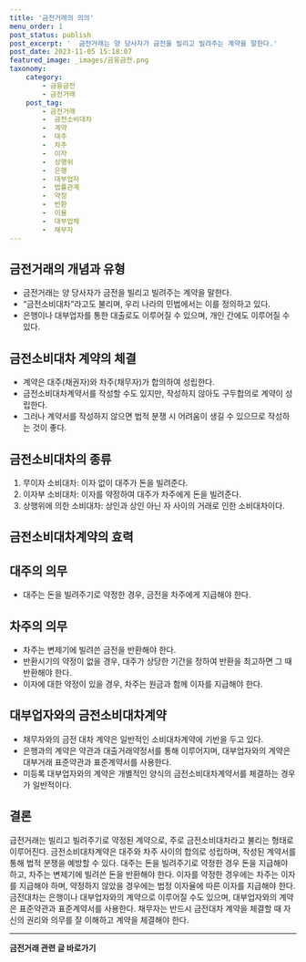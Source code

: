 ```yaml
---
title: '금전거래의 의의'
menu_order: 1
post_status: publish
post_excerpt: '  금전거래는 양 당사자가 금전을 빌리고 빌려주는 계약을 말한다.'
post_date: 2023-11-05 15:18:07
featured_image: _images/금융금전.png
taxonomy:
    category:
        - 금융금전
        - 금전거래
    post_tag:
        - 금전거래
        -  금전소비대차
        -  계약
        -  대주
        -  차주
        -  이자
        -  상행위
        -  은행
        -  대부업자
        -  법률관계
        -  약정
        -  반환
        -  이율
        -  대부업체
        -  채무자
---
```



## 금전거래의 개념과 유형
- 금전거래는 양 당사자가 금전을 빌리고 빌려주는 계약을 말한다.
- “금전소비대차”라고도 불리며, 우리 나라의 민법에서는 이를 정의하고 있다.
- 은행이나 대부업자를 통한 대출로도 이루어질 수 있으며, 개인 간에도 이루어질 수 있다.

## 금전소비대차 계약의 체결
- 계약은 대주(채권자)와 차주(채무자)가 합의하여 성립한다.
- 금전소비대차계약서를 작성할 수도 있지만, 작성하지 않아도 구두합의로 계약이 성립한다.
- 그러나 계약서를 작성하지 않으면 법적 분쟁 시 어려움이 생길 수 있으므로 작성하는 것이 좋다.

## 금전소비대차의 종류
1. 무이자 소비대차: 이자 없이 대주가 돈을 빌려준다.
2. 이자부 소비대차: 이자를 약정하여 대주가 차주에게 돈을 빌려준다.
3. 상행위에 의한 소비대차: 상인과 상인 아닌 자 사이의 거래로 인한 소비대차이다.

## 금전소비대차계약의 효력

## 대주의 의무
- 대주는 돈을 빌려주기로 약정한 경우, 금전을 차주에게 지급해야 한다.

## 차주의 의무
- 차주는 변제기에 빌려쓴 금전을 반환해야 한다.
- 반환시기의 약정이 없을 경우, 대주가 상당한 기간을 정하여 반환을 최고하면 그 때 반환해야 한다.
- 이자에 대한 약정이 있을 경우, 차주는 원금과 함께 이자를 지급해야 한다.

## 대부업자와의 금전소비대차계약
- 채무자와의 금전 대차 계약은 일반적인 소비대차계약에 기반을 두고 있다.
- 은행과의 계약은 약관과 대출거래약정서를 통해 이루어지며, 대부업자와의 계약은 대부거래 표준약관과 표준계약서를 사용한다.
- 미등록 대부업자와의 계약은 개별적인 양식의 금전소비대차계약서를 체결하는 경우가 일반적이다.

## 결론

금전거래는 빌리고 빌려주기로 약정된 계약으로, 주로 금전소비대차라고 불리는 형태로 이루어진다. 금전소비대차계약은 대주와 차주 사이의 합의로 성립하며, 작성된 계약서를 통해 법적 분쟁을 예방할 수 있다. 대주는 돈을 빌려주기로 약정한 경우 돈을 지급해야 하고, 차주는 변제기에 빌려쓴 돈을 반환해야 한다. 이자를 약정한 경우에는 차주는 이자를 지급해야 하며, 약정하지 않았을 경우에는 법정 이자율에 따른 이자를 지급해야 한다. 금전대차는 은행이나 대부업자와의 계약으로 이루어질 수도 있으며, 대부업자와의 계약은 표준약관과 표준계약서를 사용한다. 채무자는 반드시 금전대차 계약을 체결할 때 자신의 권리와 의무를 잘 이해하고 계약을 체결해야 한다.
<!-- wp:separator -->
<hr class="wp-block-separator has-alpha-channel-opacity"/>
<!-- /wp:separator -->

<!-- wp:group {"backgroundColor":"base","layout":{"type":"constrained"}} -->
<div class="wp-block-group has-base-background-color has-background"><!-- wp:paragraph {"align":"center","fontSize":"medium"} -->
<p class="has-text-align-center has-large-font-size"><strong>금전거래 관련 글 바로가기</strong></p>
<!-- /wp:paragraph -->


<!-- wp:latest-posts
{"categories":[{"id":13538,"count":19,"description":"","link":"https://uknowlaw.com/category/%ea%b8%88%ec%a0%84%ea%b1%b0%eb%9e%98/","name":"금전거래","slug":"금전거래","taxonomy":"category","parent":0,"meta":[],"_links":{"self":[{"href":"https://uknowlaw.com/wp-json/wp/v2/categories/13538"}],"collection":[{"href":"https://uknowlaw.com/wp-json/wp/v2/categories"}],"about":[{"href":"https://uknowlaw.com/wp-json/wp/v2/taxonomies/category"}],"wp:post_type":[{"href":"https://uknowlaw.com/wp-json/wp/v2/posts?categories=13538"}],"curies":[{"name":"wp","href":"https://api.w.org/{rel}","templated":true}]}}],"postsToShow":100,"excerptLength":28,"postLayout":"grid","columns":2,"featuredImageAlign":"left","featuredImageSizeSlug":"large","fontSize":"small"} /--></div>
<!-- /wp:group -->